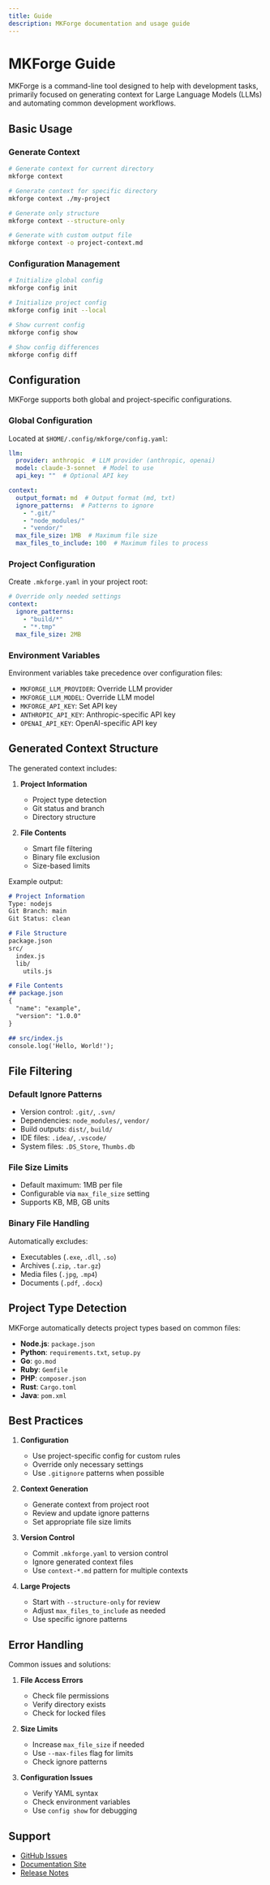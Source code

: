 ```yaml
---
title: Guide
description: MKForge documentation and usage guide
---
```


# MKForge Guide

MKForge is a command-line tool designed to help with development tasks, primarily focused on generating context for Large Language Models (LLMs) and automating common development workflows.

## Basic Usage

### Generate Context

```bash
# Generate context for current directory
mkforge context

# Generate context for specific directory
mkforge context ./my-project

# Generate only structure
mkforge context --structure-only

# Generate with custom output file
mkforge context -o project-context.md
```

### Configuration Management

```bash
# Initialize global config
mkforge config init

# Initialize project config
mkforge config init --local

# Show current config
mkforge config show

# Show config differences
mkforge config diff
```

## Configuration

MKForge supports both global and project-specific configurations.

### Global Configuration

Located at `$HOME/.config/mkforge/config.yaml`:

```yaml
llm:
  provider: anthropic  # LLM provider (anthropic, openai)
  model: claude-3-sonnet  # Model to use
  api_key: ""  # Optional API key

context:
  output_format: md  # Output format (md, txt)
  ignore_patterns:  # Patterns to ignore
    - ".git/"
    - "node_modules/"
    - "vendor/"
  max_file_size: 1MB  # Maximum file size
  max_files_to_include: 100  # Maximum files to process
```

### Project Configuration

Create `.mkforge.yaml` in your project root:

```yaml
# Override only needed settings
context:
  ignore_patterns:
    - "build/*"
    - "*.tmp"
  max_file_size: 2MB
```

### Environment Variables

Environment variables take precedence over configuration files:

- `MKFORGE_LLM_PROVIDER`: Override LLM provider
- `MKFORGE_LLM_MODEL`: Override LLM model
- `MKFORGE_API_KEY`: Set API key
- `ANTHROPIC_API_KEY`: Anthropic-specific API key
- `OPENAI_API_KEY`: OpenAI-specific API key

## Generated Context Structure

The generated context includes:

1. **Project Information**
    - Project type detection
    - Git status and branch
    - Directory structure

2. **File Contents**
    - Smart file filtering
    - Binary file exclusion
    - Size-based limits

Example output:

```md
# Project Information
Type: nodejs
Git Branch: main
Git Status: clean

# File Structure
package.json
src/
  index.js
  lib/
    utils.js

# File Contents
## package.json
{
  "name": "example",
  "version": "1.0.0"
}

## src/index.js
console.log('Hello, World!');
```

## File Filtering

### Default Ignore Patterns

- Version control: `.git/`, `.svn/`
- Dependencies: `node_modules/`, `vendor/`
- Build outputs: `dist/`, `build/`
- IDE files: `.idea/`, `.vscode/`
- System files: `.DS_Store`, `Thumbs.db`

### File Size Limits

- Default maximum: 1MB per file
- Configurable via `max_file_size` setting
- Supports KB, MB, GB units

### Binary File Handling

Automatically excludes:
- Executables (`.exe`, `.dll`, `.so`)
- Archives (`.zip`, `.tar.gz`)
- Media files (`.jpg`, `.mp4`)
- Documents (`.pdf`, `.docx`)

## Project Type Detection

MKForge automatically detects project types based on common files:

- **Node.js**: `package.json`
- **Python**: `requirements.txt`, `setup.py`
- **Go**: `go.mod`
- **Ruby**: `Gemfile`
- **PHP**: `composer.json`
- **Rust**: `Cargo.toml`
- **Java**: `pom.xml`

## Best Practices

1. **Configuration**
    - Use project-specific config for custom rules
    - Override only necessary settings
    - Use `.gitignore` patterns when possible

2. **Context Generation**
    - Generate context from project root
    - Review and update ignore patterns
    - Set appropriate file size limits

3. **Version Control**
    - Commit `.mkforge.yaml` to version control
    - Ignore generated context files
    - Use `context-*.md` pattern for multiple contexts

4. **Large Projects**
    - Start with `--structure-only` for review
    - Adjust `max_files_to_include` as needed
    - Use specific ignore patterns

## Error Handling

Common issues and solutions:

1. **File Access Errors**
    - Check file permissions
    - Verify directory exists
    - Check for locked files

2. **Size Limits**
    - Increase `max_file_size` if needed
    - Use `--max-files` flag for limits
    - Check ignore patterns

3. **Configuration Issues**
    - Verify YAML syntax
    - Check environment variables
    - Use `config show` for debugging

## Support

- [GitHub Issues](https://github.com/mkforge/mkforge/issues)
- [Documentation Site](https://mkforge.github.io)
- [Release Notes](https://mkforge.github.io/downloads)

<style scoped>
.content {
  max-width: 800px;
  margin: 0 auto;
  padding: 2rem 1rem;
}
</style>